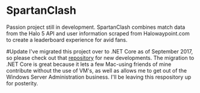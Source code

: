 # SpartanClash
  Passion project still in development.  SpartanClash combines match data from the Halo 5 API and user information scraped from Halowaypoint.com to create a leaderboard experience for avid fans.  
 
#Update
I've migrated this project over to .NET Core as of September 2017, so please check out that [repository](https://github.com/C-Kennelly/SpartanClashCore/tree/master) for new developments.  The migration to .NET Core is great because it lets a few Mac-using friends of mine contribute without the use of VM's, as well as allows me to get out of the Windows Server Administration business.  I'll be leaving this respository up for posterity.
